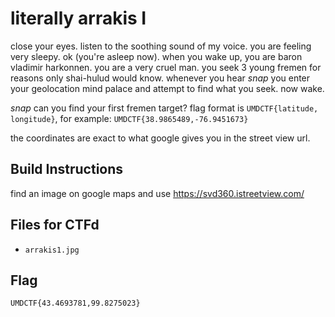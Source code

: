 # literally arrakis I

close your eyes. listen to the soothing sound of my voice. you are feeling very sleepy. ok (you're asleep now). when you wake up, you are baron vladimir harkonnen. you are a very cruel man. you seek 3 young fremen for reasons only shai-hulud would know. whenever you hear *snap* you enter your geolocation mind palace and attempt to find what you seek. now wake.

*snap* can you find your first fremen target? flag format is `UMDCTF{latitude, longitude}`, for example: `UMDCTF{38.9865489,-76.9451673}`

the coordinates are exact to what google gives you in the street view url.

## Build Instructions

find an image on google maps and use https://svd360.istreetview.com/

## Files for CTFd

- `arrakis1.jpg`

## Flag

`UMDCTF{43.4693781,99.8275023}`
